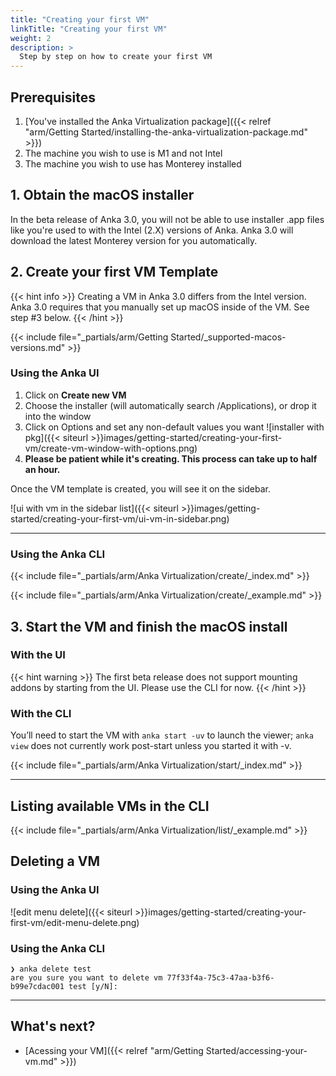 ```yaml
---
title: "Creating your first VM"
linkTitle: "Creating your first VM"
weight: 2
description: >
  Step by step on how to create your first VM
---
```


## Prerequisites

1. [You've installed the Anka Virtualization package]({{< relref "arm/Getting Started/installing-the-anka-virtualization-package.md" >}})
2. The machine you wish to use is M1 and not Intel
3. The machine you wish to use has Monterey installed

## 1. Obtain the macOS installer

In the beta release of Anka 3.0, you will not be able to use installer .app files like you're used to with the Intel (2.X) versions of Anka. Anka 3.0 will download the latest Monterey version for you automatically.

## 2. Create your first VM Template

{{< hint info >}}
Creating a VM in Anka 3.0 differs from the Intel version. Anka 3.0 requires that you manually set up macOS inside of the VM. See step #3 below.
{{< /hint >}}

{{< include file="_partials/arm/Getting Started/_supported-macos-versions.md" >}}
### Using the Anka UI

1. Click on **Create new VM**
2. Choose the installer (will automatically search /Applications), or drop it into the window
3. Click on Options and set any non-default values you want
![installer with pkg]({{< siteurl >}}images/getting-started/creating-your-first-vm/create-vm-window-with-options.png)
4. **Please be patient while it's creating. This process can take up to half an hour.**

Once the VM template is created, you will see it on the sidebar.

![ui with vm in the sidebar list]({{< siteurl >}}images/getting-started/creating-your-first-vm/ui-vm-in-sidebar.png)

---

### Using the Anka CLI

{{< include file="_partials/arm/Anka Virtualization/create/_index.md" >}}

{{< include file="_partials/arm/Anka Virtualization/create/_example.md" >}}

## 3. Start the VM and finish the macOS install

### With the UI

{{< hint warning >}}
The first beta release does not support mounting addons by starting from the UI. Please use the CLI for now.
{{< /hint >}}

### With the CLI

You’ll need to start the VM with `anka start -uv` to launch the viewer;
`anka view` does not currently work post-start unless you started it with -v.

{{< include file="_partials/arm/Anka Virtualization/start/_index.md" >}}

---
## Listing available VMs in the CLI

{{< include file="_partials/arm/Anka Virtualization/list/_example.md" >}}

## Deleting a VM

### Using the Anka UI

![edit menu delete]({{< siteurl >}}images/getting-started/creating-your-first-vm/edit-menu-delete.png)

### Using the Anka CLI

```shell
❯ anka delete test
are you sure you want to delete vm 77f33f4a-75c3-47aa-b3f6-b99e7cdac001 test [y/N]:
```

---

## What's next?

- [Acessing your VM]({{< relref "arm/Getting Started/accessing-your-vm.md" >}})
